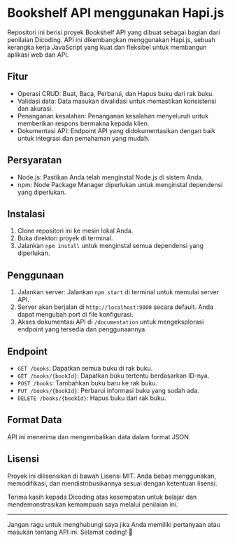 # Bookshelf API menggunakan Hapi.js

Repositori ini berisi proyek Bookshelf API yang dibuat sebagai bagian dari penilaian Dicoding. API ini dikembangkan menggunakan Hapi.js, sebuah kerangka kerja JavaScript yang kuat dan fleksibel untuk membangun aplikasi web dan API.

## Fitur

- Operasi CRUD: Buat, Baca, Perbarui, dan Hapus buku dari rak buku.
- Validasi data: Data masukan divalidasi untuk memastikan konsistensi dan akurasi.
- Penanganan kesalahan: Penanganan kesalahan menyeluruh untuk memberikan respons bermakna kepada klien.
- Dokumentasi API: Endpoint API yang didokumentasikan dengan baik untuk integrasi dan pemahaman yang mudah.

## Persyaratan

- Node.js: Pastikan Anda telah menginstal Node.js di sistem Anda.
- npm: Node Package Manager diperlukan untuk menginstal dependensi yang diperlukan.

## Instalasi

1. Clone repositori ini ke mesin lokal Anda.
2. Buka direktori proyek di terminal.
3. Jalankan `npm install` untuk menginstal semua dependensi yang diperlukan.

## Penggunaan

1. Jalankan server: Jalankan `npm start` di terminal untuk memulai server API.
2. Server akan berjalan di `http://localhost:9000` secara default. Anda dapat mengubah port di file konfigurasi.
3. Akses dokumentasi API di `/documentation` untuk mengeksplorasi endpoint yang tersedia dan penggunaannya.

## Endpoint

- `GET /books`: Dapatkan semua buku di rak buku.
- `GET /books/{bookId}`: Dapatkan buku tertentu berdasarkan ID-nya.
- `POST /books`: Tambahkan buku baru ke rak buku.
- `PUT /books/{bookId}`: Perbarui informasi buku yang sudah ada.
- `DELETE /books/{bookId}`: Hapus buku dari rak buku.

## Format Data

API ini menerima dan mengembalikan data dalam format JSON.

## Lisensi

Proyek ini dilisensikan di bawah Lisensi MIT. Anda bebas menggunakan, memodifikasi, dan mendistribusikannya sesuai dengan ketentuan lisensi.

Terima kasih kepada Dicoding atas kesempatan untuk belajar dan mendemonstrasikan kemampuan saya melalui penilaian ini.

---
Jangan ragu untuk menghubungi saya jika Anda memiliki pertanyaan atau masukan tentang API ini. Selamat coding! 🚀
